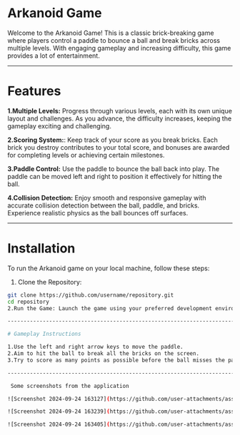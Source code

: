 
# Arkanoid Game

Welcome to the Arkanoid Game! This is a classic brick-breaking game where players control a paddle to bounce a ball and break bricks across multiple levels.
With engaging gameplay and increasing difficulty, this game provides a lot of entertainment.

-------------------------------------------------------------------------------------------------------------------------------------------------------------------------------------------

# Features 

**1.Multiple Levels:** Progress through various levels, each with its own unique layout and challenges. As you advance, the difficulty increases, keeping the gameplay exciting and challenging.

**2.Scoring System:**: Keep track of your score as you break bricks. Each brick you destroy contributes to your total score, and bonuses are awarded for completing levels or achieving certain milestones.

**3.Paddle Control:** Use the paddle to bounce the ball back into play. The paddle can be moved left and right to position it effectively for hitting the ball.

**4.Collision Detection:** Enjoy smooth and responsive gameplay with accurate collision detection between the ball, paddle, and bricks. Experience realistic physics as the ball bounces off surfaces.

-------------------------------------------------------------------------------------------------------------------------------------------------------------------------------------------

# Installation

To run the Arkanoid game on your local machine, follow these steps:

1. Clone the Repository:
```bash
git clone https://github.com/username/repository.git
cd repository
2.Run the Game: Launch the game using your preferred development environment or command line.

-------------------------------------------------------------------------------------------------------------------------------------------------------------------------------------------

# Gameplay Instructions

1.Use the left and right arrow keys to move the paddle.
2.Aim to hit the ball to break all the bricks on the screen.
3.Try to score as many points as possible before the ball misses the paddle.

-------------------------------------------------------------------------------------------------------------------------------------------------------------------------------------------

 Some screenshots from the application

![Screenshot 2024-09-24 163127](https://github.com/user-attachments/assets/1df3b6f8-b1d0-49fb-99e1-b35189cb523a)

![Screenshot 2024-09-24 163239](https://github.com/user-attachments/assets/45bfacf0-c424-46ad-8bfb-42632ae2b5f9)

![Screenshot 2024-09-24 163405](https://github.com/user-attachments/assets/2326d535-1e83-47c6-9925-afaa39a73a4d)

